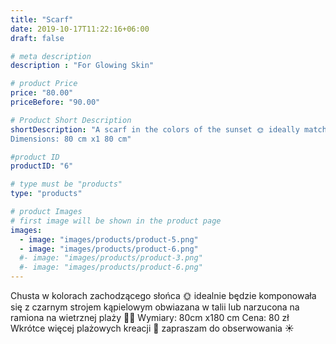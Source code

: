 ```yaml
---
title: "Scarf"
date: 2019-10-17T11:22:16+06:00
draft: false

# meta description
description : "For Glowing Skin"

# product Price
price: "80.00"
priceBefore: "90.00"

# Product Short Description
shortDescription: "A scarf in the colors of the sunset 🌞 ideally matching a black swimsuit tied in the waist or imposed on the shoulders on a windy beach 🌴🌴
Dimensions: 80 cm x1 80 cm"

#product ID
productID: "6"

# type must be "products"
type: "products"

# product Images
# first image will be shown in the product page
images:
  - image: "images/products/product-5.png"
  - image: "images/products/product-6.png"
  #- image: "images/products/product-3.png"
  #- image: "images/products/product-6.png"
---
```


Chusta w kolorach zachodzącego słońca 🌞 idealnie będzie komponowała się z czarnym strojem kąpielowym obwiazana w talii lub narzucona na ramiona na wietrznej plaży 🌴🌴
Wymiary: 80cm x180 cm 
Cena: 80 zł
Wkrótce więcej plażowych kreacji 🌅 zapraszam do obserwowania ☀